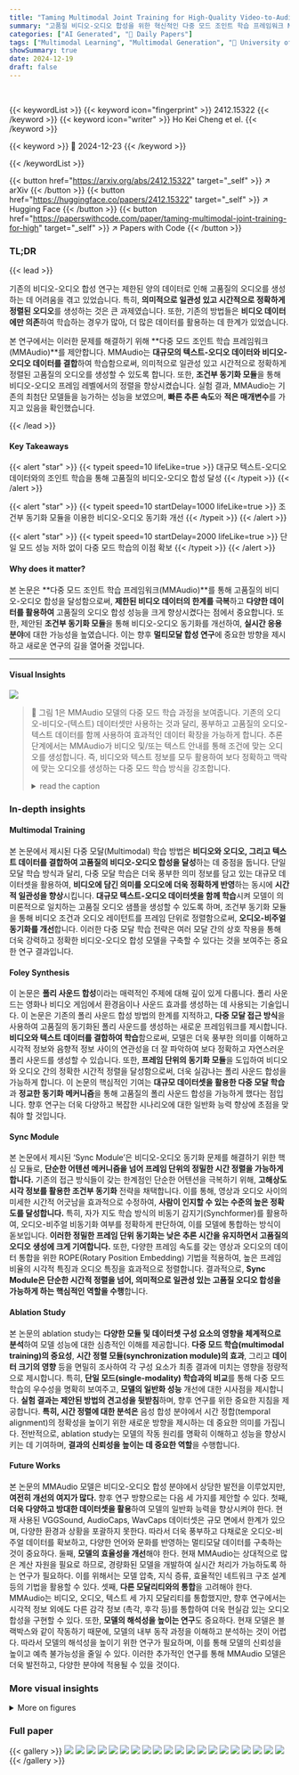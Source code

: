 ```yaml
---
title: "Taming Multimodal Joint Training for High-Quality Video-to-Audio Synthesis"
summary: "고품질 비디오-오디오 합성을 위한 혁신적인 다중 모드 조인트 학습 프레임워크 MMAudio 제안!"
categories: ["AI Generated", "🤗 Daily Papers"]
tags: ["Multimodal Learning", "Multimodal Generation", "🏢 University of Illinois Urbana-Champaign",]
showSummary: true
date: 2024-12-19
draft: false
---
```


<br>

{{< keywordList >}}
{{< keyword icon="fingerprint" >}} 2412.15322 {{< /keyword >}}
{{< keyword icon="writer" >}} Ho Kei Cheng et el. {{< /keyword >}}
 
{{< keyword >}} 🤗 2024-12-23 {{< /keyword >}}
 
{{< /keywordList >}}

{{< button href="https://arxiv.org/abs/2412.15322" target="_self" >}}
↗ arXiv
{{< /button >}}
{{< button href="https://huggingface.co/papers/2412.15322" target="_self" >}}
↗ Hugging Face
{{< /button >}}
{{< button href="https://paperswithcode.com/paper/taming-multimodal-joint-training-for-high" target="_self" >}}
↗ Papers with Code
{{< /button >}}




### TL;DR


{{< lead >}}

기존의 비디오-오디오 합성 연구는 제한된 양의 데이터로 인해 고품질의 오디오를 생성하는 데 어려움을 겪고 있었습니다. 특히, **의미적으로 일관성 있고 시간적으로 정확하게 정렬된 오디오**를 생성하는 것은 큰 과제였습니다. 또한, 기존의 방법들은 **비디오 데이터에만 의존**하여 학습하는 경우가 많아, 더 많은 데이터를 활용하는 데 한계가 있었습니다.

본 연구에서는 이러한 문제를 해결하기 위해 **다중 모드 조인트 학습 프레임워크(MMAudio)**를 제안합니다. MMAudio는 **대규모의 텍스트-오디오 데이터와 비디오-오디오 데이터를 결합**하여 학습함으로써, 의미적으로 일관성 있고 시간적으로 정확하게 정렬된 고품질의 오디오를 생성할 수 있도록 합니다. 또한, **조건부 동기화 모듈**을 통해 비디오-오디오 프레임 레벨에서의 정렬을 향상시켰습니다.  실험 결과, MMAudio는 기존의 최첨단 모델들을 능가하는 성능을 보였으며, **빠른 추론 속도**와 **적은 매개변수**를 가지고 있음을 확인했습니다.

{{< /lead >}}


#### Key Takeaways

{{< alert "star" >}}
{{< typeit speed=10 lifeLike=true >}} 대규모 텍스트-오디오 데이터와의 조인트 학습을 통해 고품질의 비디오-오디오 합성 달성 {{< /typeit >}}
{{< /alert >}}

{{< alert "star" >}}
{{< typeit speed=10 startDelay=1000 lifeLike=true >}} 조건부 동기화 모듈을 이용한 비디오-오디오 동기화 개선 {{< /typeit >}}
{{< /alert >}}

{{< alert "star" >}}
{{< typeit speed=10 startDelay=2000 lifeLike=true >}} 단일 모드 성능 저하 없이 다중 모드 학습의 이점 확보 {{< /typeit >}}
{{< /alert >}}

#### Why does it matter?
본 논문은 **다중 모드 조인트 학습 프레임워크(MMAudio)**를 통해 고품질의 비디오-오디오 합성을 달성함으로써, **제한된 비디오 데이터의 한계를 극복**하고 **다양한 데이터를 활용하여** 고품질의 오디오 합성 성능을 크게 향상시켰다는 점에서 중요합니다. 또한, 제안된 **조건부 동기화 모듈**을 통해 비디오-오디오 동기화를 개선하여, **실시간 응용 분야**에 대한 가능성을 높였습니다.  이는 향후 **멀티모달 합성 연구**에 중요한 방향을 제시하고 새로운 연구의 길을 열어줄 것입니다.

------
#### Visual Insights



![](https://arxiv.org/html/2412.15322/x1.png)

> 🔼 그림 1은 MMAudio 모델의 다중 모드 학습 과정을 보여줍니다.  기존의 오디오-비디오-(텍스트) 데이터셋만 사용하는 것과 달리, 풍부하고 고품질의 오디오-텍스트 데이터를 함께 사용하여 효과적인 데이터 확장을 가능하게 합니다.  추론 단계에서는 MMAudio가 비디오 및/또는 텍스트 안내를 통해 조건에 맞는 오디오를 생성합니다.  즉, 비디오와 텍스트 정보를 모두 활용하여 보다 정확하고 맥락에 맞는 오디오를 생성하는 다중 모드 학습 방식을 강조합니다.
> <details>
> <summary>read the caption</summary>
> Figure 1: In addition to training on audio-visual-(text) datasets, we perform multimodal joint training with high-quality, abundant audio-text data which enables effective data scaling. At inference, MMAudio generates conditions-aligned audio with video and/or text guidance.
> </details>







### In-depth insights


#### Multimodal Training
본 논문에서 제시된 다중 모달(Multimodal) 학습 방법은 **비디오와 오디오, 그리고 텍스트 데이터를 결합하여 고품질의 비디오-오디오 합성을 달성**하는 데 중점을 둡니다. 단일 모달 학습 방식과 달리, 다중 모달 학습은 더욱 풍부한 의미 정보를 담고 있는 대규모 데이터셋을 활용하여, **비디오에 담긴 의미를 오디오에 더욱 정확하게 반영**하는 동시에 **시간적 일관성을 향상**시킵니다.  **대규모 텍스트-오디오 데이터셋을 함께 학습**시켜 모델이 의미론적으로 일치하는 고품질 오디오 샘플을 생성할 수 있도록 하며, 조건부 동기화 모듈을 통해 비디오 조건과 오디오 레이턴트를 프레임 단위로 정렬함으로써, **오디오-비주얼 동기화를 개선**합니다. 이러한 다중 모달 학습 전략은 여러 모달 간의 상호 작용을 통해 더욱 강력하고 정확한 비디오-오디오 합성 모델을 구축할 수 있다는 것을 보여주는 중요한 연구 결과입니다.

#### Foley Synthesis
이 논문은 **폴리 사운드 합성**이라는 매력적인 주제에 대해 깊이 있게 다룹니다. 폴리 사운드는 영화나 비디오 게임에서 환경음이나 사운드 효과를 생성하는 데 사용되는 기술입니다. 이 논문은 기존의 폴리 사운드 합성 방법의 한계를 지적하고, **다중 모달 접근 방식**을 사용하여 고품질의 동기화된 폴리 사운드를 생성하는 새로운 프레임워크를 제시합니다. **비디오와 텍스트 데이터를 결합하여 학습**함으로써, 모델은 더욱 풍부한 의미를 이해하고 시각적 정보와 음향적 정보 사이의 연관성을 더 잘 파악하여 보다 정확하고 자연스러운 폴리 사운드를 생성할 수 있습니다. 또한, **프레임 단위의 동기화 모듈**을 도입하여 비디오와 오디오 간의 정확한 시간적 정렬을 달성함으로써, 더욱 실감나는 폴리 사운드 합성을 가능하게 합니다. 이 논문의 핵심적인 기여는 **대규모 데이터셋을 활용한 다중 모달 학습**과 **정교한 동기화 메커니즘**을 통해 고품질의 폴리 사운드 합성을 가능하게 했다는 점입니다.  향후 연구는 더욱 다양하고 복잡한 시나리오에 대한 일반화 능력 향상에 초점을 맞춰야 할 것입니다.

#### Sync Module
본 논문에서 제시된 ‘Sync Module’은 비디오-오디오 동기화 문제를 해결하기 위한 핵심 모듈로, **단순한 어텐션 메커니즘을 넘어 프레임 단위의 정밀한 시간 정렬을 가능하게 합니다.** 기존의 접근 방식들이 갖는 한계점인 단순한 어텐션을 극복하기 위해, **고해상도 시각 정보를 활용한 조건부 동기화** 전략을 채택합니다. 이를 통해, 영상과 오디오 사이의 미세한 시간적 어긋남을 효과적으로 수정하여, **사람이 인지할 수 있는 수준의 높은 정확도를 달성합니다.**  특히, 자가 지도 학습 방식의 비동기 감지기(Synchformer)를 활용하여, 오디오-비주얼 비동기화 여부를 정확하게 판단하여, 이를 모델에 통합하는 방식이 돋보입니다.  **이러한 정밀한 프레임 단위 동기화는 낮은 추론 시간을 유지하면서 고품질의 오디오 생성에 크게 기여합니다.** 또한, 다양한 프레임 속도를 갖는 영상과 오디오의 데이터 통합을 위한 ROPE(Rotary Position Embedding) 기법을 적용하여, 높은 프레임 비율의 시각적 특징과 오디오 특징을 효과적으로 정렬합니다.  결과적으로, **Sync Module은 단순한 시간적 정렬을 넘어, 의미적으로 일관성 있는 고품질 오디오 합성을 가능하게 하는 핵심적인 역할을 수행**합니다.

#### Ablation Study
본 논문의 ablation study는 **다양한 모듈 및 데이터셋 구성 요소의 영향을 체계적으로 분석**하여 모델 성능에 대한 심층적인 이해를 제공합니다.  **다중 모드 학습(multimodal training)의 중요성**, **시간 정렬 모듈(synchronization module)의 효과**, 그리고 **데이터 크기의 영향** 등을 면밀히 조사하여 각 구성 요소가 최종 결과에 미치는 영향을 정량적으로 제시합니다. 특히, **단일 모드(single-modality) 학습과의 비교**를 통해 다중 모드 학습의 우수성을 명확히 보여주고,  **모델의 일반화 성능** 개선에 대한 시사점을 제시합니다.  **실험 결과는 제안된 방법의 견고성을 뒷받침**하며, 향후 연구를 위한 중요한 지침을 제공합니다.  **특히, 시간 정렬에 대한 분석은** 음성 합성 분야에서 시간 정합(temporal alignment)의 정확성을 높이기 위한 새로운 방향을 제시하는 데 중요한 의미를 가집니다.  전반적으로, ablation study는 모델의 작동 원리를 명확히 이해하고 성능을 향상시키는 데 기여하며, **결과의 신뢰성을 높이는 데 중요한 역할**을 수행합니다.

#### Future Works
본 논문의 MMAudio 모델은 비디오-오디오 합성 분야에서 상당한 발전을 이루었지만, **여전히 개선의 여지가 많다.**  향후 연구 방향으로는 다음 세 가지를 제안할 수 있다. 첫째, **더욱 다양하고 방대한 데이터셋을 활용**하여 모델의 일반화 능력을 향상시켜야 한다. 현재 사용된 VGGSound, AudioCaps, WavCaps 데이터셋은 규모 면에서 한계가 있으며, 다양한 환경과 상황을 포괄하지 못한다. 따라서 더욱 풍부하고 다채로운 오디오-비주얼 데이터를 확보하고, 다양한 언어와 문화를 반영하는 멀티모달 데이터를 구축하는 것이 중요하다. 둘째, **모델의 효율성을 개선**해야 한다. 현재 MMAudio는 상대적으로 많은 계산 자원을 필요로 하므로, 경량화된 모델을 개발하여 실시간 처리가 가능하도록 하는 연구가 필요하다. 이를 위해서는 모델 압축, 지식 증류, 효율적인 네트워크 구조 설계 등의 기법을 활용할 수 있다. 셋째, **다른 모달리티와의 통합**을 고려해야 한다. MMAudio는 비디오, 오디오, 텍스트 세 가지 모달리티를 통합했지만, 향후 연구에서는 시각적 정보 외에도 다른 감각 정보 (촉각, 후각 등)를 통합하여 더욱 현실감 있는 오디오 합성을 구현할 수 있다.  또한, **모델의 해석성을 높이는 연구**도 중요하다. 현재 모델은 블랙박스와 같이 작동하기 때문에, 모델의 내부 동작 과정을 이해하고 분석하는 것이 어렵다. 따라서 모델의 해석성을 높이기 위한 연구가 필요하며, 이를 통해 모델의 신뢰성을 높이고 예측 불가능성을 줄일 수 있다. 이러한 추가적인 연구를 통해 MMAudio 모델은 더욱 발전하고, 다양한 분야에 적용될 수 있을 것이다.


### More visual insights

<details>
<summary>More on figures
</summary>


![](https://arxiv.org/html/2412.15322/x2.png)

> 🔼 그림 2는 MMAudio의 흐름 예측 네트워크를 보여줍니다. 비디오, 텍스트 및 오디오 레이턴트는 다중 모드 트랜스포머 네트워크에서 공동으로 상호 작용합니다. 동기화 모델(3.4절)은 정확한 시청각 동기화를 위해 프레임 정렬 동기화 기능을 주입합니다.  좀 더 자세히 설명하자면,  네트워크는 다양한 모드(비디오, 텍스트, 오디오)의 정보를 처리하는 다중 모드 트랜스포머 블록과 오디오 전용 트랜스포머 블록으로 구성됩니다. 입력된 비디오와 텍스트는 각각 CLIP을 통해 특징 벡터로 변환되고, 오디오는 VAE를 통해 레이턴트 공간으로 표현됩니다. 이러한 다양한 모드의 특징 벡터들은 공동으로 처리되어 시맨틱 정렬을 이룹니다.  3.4절에서 설명하는 조건부 동기화 모듈은 Synchformer로부터 추출된 프레임 수준의 시각적 특징을 사용하여 오디오와 비디오의 정확한 시간적 정렬을 담당합니다.  최종적으로, 생성된 레이턴트 벡터는 VAE를 통해 오디오 파형으로 디코딩됩니다. 이 그림은 MMAudio가 다양한 모드의 정보를 효율적으로 통합하고 시청각 동기화를 개선하는 구조를 보여줍니다.
> <details>
> <summary>read the caption</summary>
> Figure 2:  Overview of the MMAudio flow-prediction network. Video conditions, text conditions, and audio latents jointly interact in the multimodal transformer network. A synchronization model (Section 3.4) injects frame-aligned synchronization features for precise audio-visual synchrony.
> </details>



![](https://arxiv.org/html/2412.15322/x3.png)

> 🔼 그림 3은 다양한 기존 방법들과 제안하는 방법(MMAudio)을 사용하여 생성한 오디오의 스펙트로그램과 실제 오디오의 스펙트로그램을 시각적으로 비교한 것입니다.  MMAudio는 시각적 입력에 의해 설명되지 않거나 실제 오디오에 존재하지 않는 소리를 생성하는 다른 방법들과 달리, 실제 오디오와 매우 유사한 소리 효과를 생성하는 것을 보여줍니다.  즉, MMAudio가 시각 정보와 오디오의 일치도가 가장 높다는 것을 시각적으로 보여주는 그림입니다.
> <details>
> <summary>read the caption</summary>
> Figure 3: We visualize the spectrograms of generated audio (by prior works and our method) and the ground-truth. Note our method generates the audio effects most closely aligned to the ground-truth, while other methods often generate sounds not explained by the visual input and not present in the ground-truth.
> </details>



![](https://arxiv.org/html/2412.15322/x4.png)

> 🔼 표 2는 AudioCaps 테스트 세트에 대한 텍스트 음성 변환 결과를 보여줍니다. 공정한 비교를 위해, 저자들은 [11]의 평가 프로토콜을 따라 모든 기준 모델을 재현하였으며, 동일한 평가 프로토콜 하에 공식적으로 공개된 체크포인트를 사용하여 결과를 재현했습니다. 이 표는 다양한 모델의 성능을 비교하여 모델의 강점과 약점을 파악하는 데 도움이 됩니다.
> <details>
> <summary>read the caption</summary>
> Table 2: Text-to-audio results on the AudioCaps test set. For a fair comparison, we follow the evaluation protocol of [11] and transcribe all baselines directly from [11], who have reproduced those results using officially released checkpoints under the same evaluation protocol.
> </details>



</details>






### Full paper

{{< gallery >}}
<img src="paper_images/1.png" class="grid-w50 md:grid-w33 xl:grid-w25" />
<img src="paper_images/2.png" class="grid-w50 md:grid-w33 xl:grid-w25" />
<img src="paper_images/3.png" class="grid-w50 md:grid-w33 xl:grid-w25" />
<img src="paper_images/4.png" class="grid-w50 md:grid-w33 xl:grid-w25" />
<img src="paper_images/5.png" class="grid-w50 md:grid-w33 xl:grid-w25" />
<img src="paper_images/6.png" class="grid-w50 md:grid-w33 xl:grid-w25" />
<img src="paper_images/7.png" class="grid-w50 md:grid-w33 xl:grid-w25" />
<img src="paper_images/8.png" class="grid-w50 md:grid-w33 xl:grid-w25" />
<img src="paper_images/9.png" class="grid-w50 md:grid-w33 xl:grid-w25" />
<img src="paper_images/10.png" class="grid-w50 md:grid-w33 xl:grid-w25" />
<img src="paper_images/11.png" class="grid-w50 md:grid-w33 xl:grid-w25" />
<img src="paper_images/12.png" class="grid-w50 md:grid-w33 xl:grid-w25" />
<img src="paper_images/13.png" class="grid-w50 md:grid-w33 xl:grid-w25" />
<img src="paper_images/14.png" class="grid-w50 md:grid-w33 xl:grid-w25" />
<img src="paper_images/15.png" class="grid-w50 md:grid-w33 xl:grid-w25" />
<img src="paper_images/16.png" class="grid-w50 md:grid-w33 xl:grid-w25" />
<img src="paper_images/17.png" class="grid-w50 md:grid-w33 xl:grid-w25" />
<img src="paper_images/18.png" class="grid-w50 md:grid-w33 xl:grid-w25" />
<img src="paper_images/19.png" class="grid-w50 md:grid-w33 xl:grid-w25" />
<img src="paper_images/20.png" class="grid-w50 md:grid-w33 xl:grid-w25" />
{{< /gallery >}}